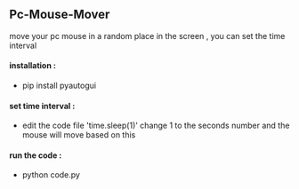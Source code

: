 ## Pc-Mouse-Mover
move your pc mouse in a random place in the screen , you can set the time interval 


#### installation :
  - pip install pyautogui

#### set time interval :
  - edit the code file 'time.sleep(1)' change 1 to the seconds number and the mouse will move based on this 

#### run the code : 
  - python code.py 
